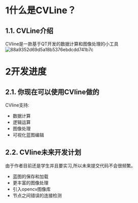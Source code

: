 #  1什么是CVLine？
## 1.1. CVLine介绍
CVline是一款基于QT开发的数据计算和图像处理的小工具
![88a9352d69d5a18b5376ebdcdd741b7c](https://github.com/CinXiao/CVLine/assets/54227677/1cd0796e-8952-443d-ad80-67cbd304dcf5)

# 2开发进度
## 2.1. 你现在可以使用CVline做的
CVline支持:
- 数据计算
- 逻辑运算
- 图像处理
- 可视化蓝图编辑
## 2.2. CVline未来开发计划
由于作者目前还是学生并且要实习,所以未来提交代码不会很频繁。
- 蓝图的保存和加载
- 更丰富的图像处理
- 引入opencv图像库
- 节点之间错误的连接检测

